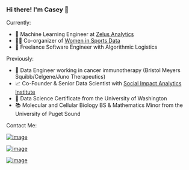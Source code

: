 ### Hi there! I'm Casey 👋

Currently:
- 🏀 Machine Learning Engineer at [Zelus Analytics](https://zelusanalytics.com/)
- 👩‍💻 Co-organizer of [Women in Sports Data](https://www.womeninsportsdata.org/)
- 🚚 Freelance Software Engineer with Algorithmic Logistics

Previously:
- 🧬 Data Engineer working in cancer immunotherapy (Bristol Meyers Squibb/Celgene/Juno Therapeutics)
- 📈 Co-Founder & Senior Data Scientist with [Social Impact Analytics Institute](https://www.linkedin.com/company/social-impact-analytics-institute/about/)
- 📜 Data Science Certificate from the University of Washington
- 📚 Molecular and Cellular Biology BS & Mathematics Minor from the University of Puget Sound

Contact Me:

[![image](https://img.shields.io/badge/website-000000?style=for-the-badge&logo=About.me&logoColor=white)](https://www.caseythayer.com/#/)

[![image](https://img.shields.io/badge/Twitter-1DA1F2?style=for-the-badge&logo=twitter&logoColor=white)](https://twitter.com/casey_thayer_)

[![image](https://img.shields.io/badge/LinkedIn-0077B5?style=for-the-badge&logo=linkedin&logoColor=white)](https://www.linkedin.com/in/casey-thayer/)
